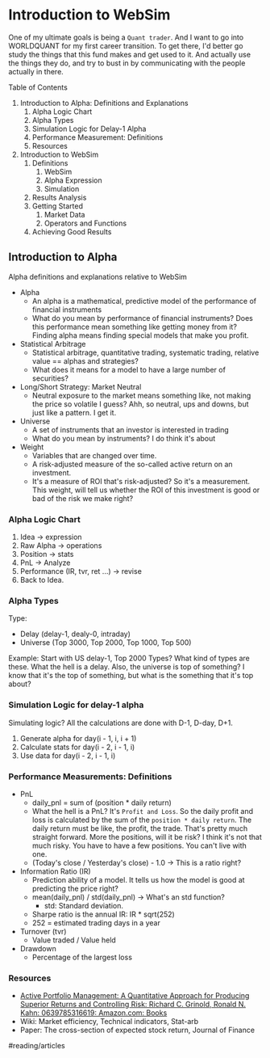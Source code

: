 # Introduction to WebSim
One of my ultimate goals is being a `Quant trader`. And I want to go into WORLDQUANT for my first career transition. To get there, I'd better go study the things that this fund makes and get used to it. And actually use the things they do, and try to bust in by communicating with the people actually in there. 

Table of Contents
1. Introduction to Alpha: Definitions and Explanations
	1. Alpha Logic Chart
	2. Alpha Types
	3. Simulation Logic for Delay-1 Alpha
	4. Performance Measurement: Definitions
	5. Resources
2. Introduction to WebSim
	1. Definitions
		1. WebSim
		2. Alpha Expression
		3. Simulation
	2. Results Analysis
	3. Getting Started
		1. Market Data
		2. Operators and Functions
	4. Achieving Good Results

## Introduction to Alpha
Alpha definitions and explanations relative to WebSim
* Alpha
	* An alpha is a mathematical, predictive model of the performance of financial instruments
	* What do you mean by performance of financial instruments? Does this performance mean something like getting money from it? Finding alpha means finding special models that make you profit. 
* Statistical Arbitrage
	* Statistical arbitrage, quantitative trading, systematic trading, relative value == alphas and strategies? 
	* What does it means for a model to have a large number of securities?
* Long/Short Strategy: Market Neutral
	* Neutral exposure to the market means something like, not making the price so volatile I guess? Ahh, so neutral, ups and downs, but just like a pattern. I get it.
* Universe
	* A set of instruments that an investor is interested in trading
	* What do you mean by instruments? I do think it's about 
* Weight
	* Variables that are changed over time. 
	* A risk-adjusted measure of the so-called active return on an investment.
	* It's a measure of ROI that's risk-adjusted? So it's a measurement. This weight, will tell us whether the ROI of this investment is good or bad of the risk we make right?

### Alpha Logic Chart
1. Idea -> expression
2. Raw Alpha -> operations
3. Position -> stats
4. PnL -> Analyze
5. Performance (IR, tvr, ret ...) -> revise
6. Back to Idea.

### Alpha Types
Type:
* Delay (delay-1, dealy-0, intraday)
* Universe (Top 3000, Top 2000, Top 1000, Top 500)

Example: Start with US delay-1, Top 2000
Types? What kind of types are these. What the hell is a delay.
Also, the universe is top of something? I know that it's the top of something, but what is the something that it's top about? 

### Simulation Logic for delay-1 alpha
Simulating logic? All the calculations are done with D-1, D-day, D+1. 
1. Generate alpha for day(i - 1, i, i + 1)
2. Calculate stats for day(i - 2, i - 1, i)
3. Use data for day(i - 2, i - 1, i)

### Performance Measurements: Definitions
* PnL
	* daily_pnl = sum of (position * daily return)
	* What the hell is a PnL? It's `Profit and Loss`. So the daily profit and loss is calculated by the sum of the `position * daily return`. The daily return must be like, the profit, the trade. That's pretty much straight forward. More the positions, will it be risk? I think it's not that much risky. You have to have a few positions. You can't live with one. 
	* (Today's close / Yesterday's close) - 1.0 -> This is a ratio right?
* Information Ratio (IR)
	* Prediction ability of a model. It tells us how the model is good at predicting the price right?
	* mean(daily_pnl) / std(daily_pnl) -> What's an std function?
		* std: Standard deviation.
	* Sharpe ratio is the annual IR: IR * sqrt(252)
	* 252 = estimated trading days in a year
* Turnover (tvr)
	* Value traded / Value held
* Drawdown
	* Percentage of the largest loss

### Resources
* [Active Portfolio Management: A Quantitative Approach for Producing Superior Returns and Controlling Risk: Richard C. Grinold, Ronald N. Kahn: 0639785316619: Amazon.com: Books](https://www.amazon.com/Active-Portfolio-Management-Quantitative-Controlling/dp/0070248826)
* Wiki: Market efficiency, Technical indicators, Stat-arb
* Paper: The cross-section of expected stock return, Journal of Finance

#reading/articles